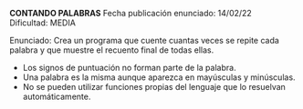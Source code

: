  **CONTANDO PALABRAS**
 Fecha publicación enunciado: 14/02/22  
 Dificultad: MEDIA  
 
 Enunciado: Crea un programa que cuente cuantas veces se repite cada palabra y que muestre el recuento final de todas ellas.
 - Los signos de puntuación no forman parte de la palabra.
 - Una palabra es la misma aunque aparezca en mayúsculas y minúsculas.
 - No se pueden utilizar funciones propias del lenguaje que lo resuelvan automáticamente.
